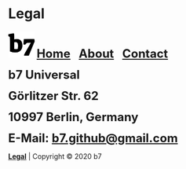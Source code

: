 # Legal
<img alt="b7" width="54" height="54" src="b7.svg"> <strong><font size="5"><a href="https://b7.github.io">Home</a> &nbsp; <a href="https://b7.github.io/about">About</a> &nbsp; <a href="https://b7.github.io/contact">Contact</a></font></strong>

<strong><font size="5">b7 Universal</font></strong>

<strong><font size="5">Görlitzer Str. 62</font></strong>

<strong><font size="5">10997 Berlin, Germany</font></strong>

<strong><font size="5">E-Mail: b7.github@gmail.com</font></strong>

<strong><a href="https://b7.github.io/legal">Legal</a></strong> | Copyright © 2020 b7
